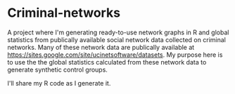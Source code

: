 # Criminal-networks
A project where I'm generating ready-to-use network graphs in R and global statistics from publically available social network data collected on criminal networks. Many of these network data are publically available at https://sites.google.com/site/ucinetsoftware/datasets. My purpose here is to use the the global statistics calculated from these network data to generate synthetic control groups.

I'll share my R code as I generate it.

